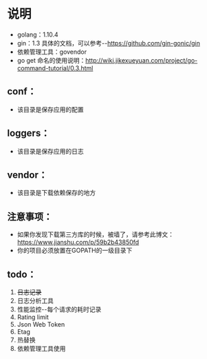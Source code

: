 # 说明
* golang：1.10.4
* gin：1.3  具体的文档，可以参考--https://github.com/gin-gonic/gin
* 依赖管理工具：govendor
* go get 命名的使用说明：http://wiki.jikexueyuan.com/project/go-command-tutorial/0.3.html


## conf：
* 该目录是保存应用的配置

## loggers：
* 该目录是保存应用的日志

## vendor：
* 该目录是下载依赖保存的地方


## 注意事项：
* 如果你发现下载第三方库的时候，被墙了，请参考此博文：https://www.jianshu.com/p/59b2b43850fd
* 你的项目必须放置在GOPATH的一级目录下

## todo：
1. ~~日志记录~~
2. 日志分析工具
3. 性能监控--每个请求的耗时记录
4. Rating limit
5. Json Web Token
6. Etag
7. 热替换
8. 依赖管理工具使用